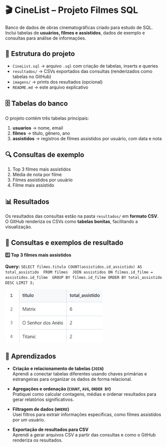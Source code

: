 # 🎬 CineList – Projeto Filmes SQL

Banco de dados de obras cinematográficas criado para estudo de SQL.  
Inclui tabelas de **usuários, filmes e assistidos**, dados de exemplo e consultas para análise de informações.

## 📂 Estrutura do projeto

- `CineList.sql` → arquivo `.sql` com criação de tabelas, inserts e queries  
- `resultados/` → CSVs exportados das consultas (renderizados como tabelas no GitHub)  
- `imagens/` → prints dos resultados (opcional)  
- `README.md` → este arquivo explicativo

## 🗄️ Tabelas do banco

O projeto contém três tabelas principais:  

1. **usuarios** → nome, email  
2. **filmes** → título, gênero, ano  
3. **assistidos** → registros de filmes assistidos por usuário, com data e nota  

## 🔍 Consultas de exemplo

1. Top 3 filmes mais assistidos  
2. Média de nota por filme  
3. Filmes assistidos por usuário  
4. Filme mais assistido

## 📊 Resultados

Os resultados das consultas estão na pasta `resultados/` em **formato CSV**.  
O GitHub renderiza os CSVs como **tabelas bonitas**, facilitando a visualização.

## 📝 Consultas e exemplos de resultado

**1️⃣ Top 3 filmes mais assistidos**

**Query:**
`SELECT filmes.titulo
COUNT(assistidos.id_assistido) AS total_assistido 
FROM filmes 
JOIN assistidos ON filmes.id_filme = assistidos.id_filme 
GROUP BY filmes.id_filme ORDER BY total_assistido 
DESC LIMIT 3;`

![Resultado Top 3 Filmes](imagens/FotoTop3.png)

## 📝 Aprendizados

- **Criação e relacionamento de tabelas (`JOIN`)**  
  Aprendi a conectar tabelas diferentes usando chaves primárias e estrangeiras para organizar os dados de forma relacional.

- **Agregações e ordenação (`COUNT`, `AVG`, `ORDER BY`)**  
  Pratiquei como calcular contagens, médias e ordenar resultados para gerar relatórios significativos.

- **Filtragem de dados (`WHERE`)**  
  Usei filtros para extrair informações específicas, como filmes assistidos por um usuário.

- **Exportação de resultados para CSV**  
  Aprendi a gerar arquivos CSV a partir das consultas e como o GitHub renderiza os resultados.



